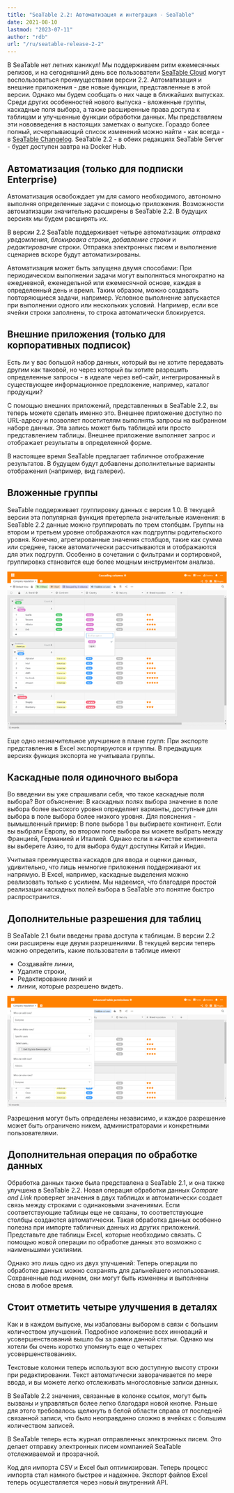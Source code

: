 ```yaml
---
title: "SeaTable 2.2: Автоматизация и интеграция - SeaTable"
date: 2021-08-10
lastmod: "2023-07-11"
author: "rdb"
url: "/ru/seatable-release-2-2"
---
```


В SeaTable нет летних каникул! Мы поддерживаем ритм ежемесячных релизов, и на сегодняшний день все пользователи [SeaTable Cloud](https://cloud.seatable.io) могут воспользоваться преимуществами версии 2.2. Автоматизация и внешние приложения - две новые функции, представленные в этой версии. Однако мы будем сообщать о них чаще в ближайших выпусках. Среди других особенностей нового выпуска - вложенные группы, каскадные поля выбора, а также расширенные права доступа к таблицам и улучшенные функции обработки данных. Мы представляем эти нововведения в настоящих заметках о выпуске. Гораздо более полный, исчерпывающий список изменений можно найти - как всегда - в [SeaTable Changelog](/ru/docs/changelog/version-2-2/). SeaTable 2.2 - в обеих редакциях SeaTable Server - будет доступен завтра на Docker Hub.

## Автоматизация (только для подписки Enterprise)

Автоматизация освобождает ум для самого необходимого, автономно выполняя определенные задачи с помощью приложения. Возможности автоматизации значительно расширены в SeaTable 2.2. В будущих версиях мы будем расширять их.

В версии 2.2 SeaTable поддерживает четыре автоматизации: _отправка уведомления_, _блокировка строки_, _добавление строки_ и _редактирование_ строки. Отправка электронных писем и выполнение сценариев вскоре будут автоматизированы.

Автоматизация может быть запущена двумя способами: При периодическом выполнении задачи могут выполняться многократно на ежедневной, еженедельной или ежемесячной основе, каждая в определенный день и время. Таким образом, можно создавать повторяющиеся задачи, например. Условное выполнение запускается при выполнении одного или нескольких условий. Например, если все ячейки строки заполнены, то строка автоматически блокируется.

## Внешние приложения (только для корпоративных подписок)

Есть ли у вас большой набор данных, который вы не хотите передавать другим как таковой, но через который вы хотите разрешить определенные запросы - в идеале через веб-сайт, интегрированный в существующее информационное предложение, например, каталог продукции?

С помощью внешних приложений, представленных в SeaTable 2.2, вы теперь можете сделать именно это. Внешнее приложение доступно по URL-адресу и позволяет посетителям выполнять запросы на выбранном наборе данных. Эта запись может быть таблицей или просто представлением таблицы. Внешнее приложение выполняет запрос и отображает результаты в определенной форме.

В настоящее время SeaTable предлагает табличное отображение результатов. В будущем будут добавлены дополнительные варианты отображения (например, вид галереи).

## Вложенные группы

SeaTable поддерживает группировку данных с версии 1.0. В текущей версии эта популярная функция претерпела значительные изменения: в SeaTable 2.2 данные можно группировать по трем столбцам. Группы на втором и третьем уровне отображаются как подгруппы родительского уровня. Конечно, агрегированные значения столбцов, такие как сумма или среднее, также автоматически рассчитываются и отображаются для этих подгрупп. Особенно в сочетании с фильтрами и сортировкой, группировка становится еще более мощным инструментом анализа.

![Каскадные колонки и вложенные группы](images/Cascading-columns.png)

Еще одно незначительное улучшение в плане групп: При экспорте представления в Excel экспортируются и группы. В предыдущих версиях функция экспорта не учитывала группы.

## Каскадные поля одиночного выбора

Во введении вы уже спрашивали себя, что такое каскадные поля выбора? Вот объяснение: В каскадных полях выбора значение в поле выбора более высокого уровня определяет варианты, доступные для выбора в поле выбора более низкого уровня. Для пояснения - вымышленный пример: В поле выбора 1 вы выбираете континент. Если вы выбрали Европу, во втором поле выбора вы можете выбрать между Францией, Германией и Италией. Однако если в качестве континента вы выберете Азию, то для выбора будут доступны Китай и Индия.

Учитывая преимущества каскадов для ввода и оценки данных, удивительно, что лишь немногие приложения поддерживают их напрямую. В Excel, например, каскадные выделения можно реализовать только с усилием. Мы надеемся, что благодаря простой реализации каскадных полей выбора в SeaTable это понятие быстро распространится.

## Дополнительные разрешения для таблиц

В SeaTable 2.1 были введены права доступа к таблицам. В версии 2.2 они расширены еще двумя разрешениями. В текущей версии теперь можно определить, какие пользователи в таблице имеют

- Создавайте линии,
- Удалите строки,
- Редактирование линий и
- линии, которые разрешено видеть.

![Расширенные права доступа к таблицам](images/Advanced-table-permissions.png)

Разрешения могут быть определены независимо, и каждое разрешение может быть ограничено никем, администраторами и конкретными пользователями.

## Дополнительная операция по обработке данных

Обработка данных также была представлена в SeaTable 2.1, и она также улучшена в SeaTable 2.2. Новая операция обработки данных _Compare and Link_ проверяет значения в двух таблицах и автоматически создает связь между строками с одинаковыми значениями. Если соответствующие таблицы еще не связаны, то соответствующие столбцы создаются автоматически. Такая обработка данных особенно полезна при импорте табличных данных из других приложений. Представьте две таблицы Excel, которые необходимо связать. С помощью новой операции по обработке данных это возможно с наименьшими усилиями.

Однако это лишь одно из двух улучшений: Теперь операции по обработке данных можно сохранять для дальнейшего использования. Сохраненные под именем, они могут быть изменены и выполнены снова в любое время.

## Стоит отметить четыре улучшения в деталях

Как и в каждом выпуске, мы избалованы выбором в связи с большим количеством улучшений. Подробное изложение всех инноваций и усовершенствований вышло бы за рамки данной статьи. Однако мы хотели бы очень коротко упомянуть еще о четырех усовершенствованиях.

Текстовые колонки теперь используют всю доступную высоту строки при редактировании. Текст автоматически заворачивается по мере ввода, и вы можете легко отслеживать многословные записи данных.

В SeaTable 2.2 значения, связанные в колонке ссылок, могут быть вызваны и управляться более легко благодаря новой кнопке. Раньше для этого требовалось щелкнуть в белой области справа от последней связанной записи, что было неоправданно сложно в ячейках с большим количеством записей.

В SeaTable теперь есть журнал отправленных электронных писем. Это делает отправку электронных писем компанией SeaTable отслеживаемой и прозрачной.

Код для импорта CSV и Excel был оптимизирован. Теперь процесс импорта стал намного быстрее и надежнее. Экспорт файлов Excel теперь осуществляется через новый внутренний API.
